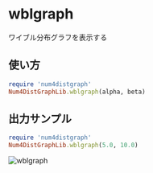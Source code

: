 wblgraph
========
ワイブル分布グラフを表示する

## 使い方

```ruby
require 'num4distgraph'
Num4DistGraphLib.wblgraph(alpha, beta)
```

## 出力サンプル

```ruby
require 'num4distgraph'
Num4DistGraphLib.wblgraph(5.0, 10.0)
```
![wblgraph](images/wblGraph.jpg)

